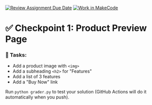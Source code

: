 [![Review Assignment Due Date](https://classroom.github.com/assets/deadline-readme-button-22041afd0340ce965d47ae6ef1cefeee28c7c493a6346c4f15d667ab976d596c.svg)](https://classroom.github.com/a/HSSejYPe)
[![Work in MakeCode](https://classroom.github.com/assets/work-in-make-code-8824cc13a1a3f34ffcd245c82f0ae96fdae6b7d554b6539aec3a03a70825519c.svg)](https://classroom.github.com/online_ide?assignment_repo_id=19665255&assignment_repo_type=AssignmentRepo)
# ✅ Checkpoint 1: Product Preview Page

### 🎯 Tasks:
- Add a product image with `<img>`
- Add a subheading `<h2>` for "Features"
- Add a list of 3 features
- Add a "Buy Now" link

Run `python grader.py` to test your solution (GitHub Actions will do it automatically when you push).

